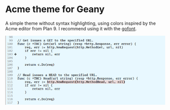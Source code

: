 # Acme theme for Geany

A simple theme without syntax highlighting, using colors inspired by the
Acme editor from Plan 9. I recommend using it with the [gofont](https://blog.golang.org/go-fonts).

![Acme theme screenshot](screenshot.png)
